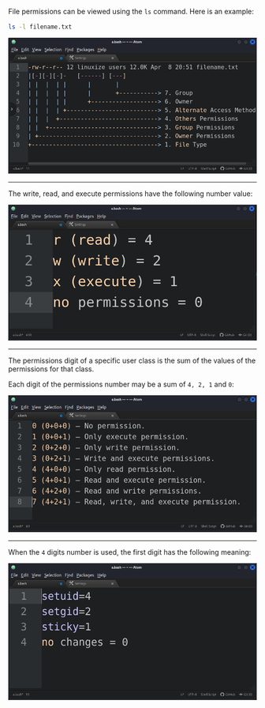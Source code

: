 File permissions can be viewed using the `ls` command. 
Here is an example:

```bash
ls -l filename.txt
```

![](images/11-file-perm.png)

---

The write, read, and execute permissions have the following number value:

![](images/13-rwx.png)

---

The permissions digit of a specific user class is the sum of the values of the permissions for that class.

Each digit of the permissions number may be a sum of `4, 2, 1` and `0`:

![](images/12-421.png)

---

When the `4` digits number is used, the first digit has the following meaning:

![](images/14-name-of-value.png)